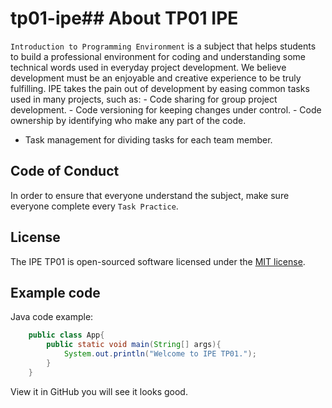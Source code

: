 # tp01-ipe## About TP01 IPE 
`Introduction to Programming Environment` is a subject that helps students to 
build a professional environment for coding and understanding some technical 
words used in everyday project development. We believe development must be an 
enjoyable and creative experience to be truly fulfilling. IPE takes the pain out 
of development by easing common tasks used in many projects, such as: - Code sharing for group project development. - Code versioning for keeping changes under control. - Code ownership by identifying who make any part of the code.

- Task management for dividing tasks for each team member. 
 
## Code of Conduct 
 
In order to ensure that everyone understand the subject, make sure everyone 
complete every `Task Practice`. 
 
## License 
 
The IPE TP01 is open-sourced software licensed under the [MIT 
license](https://opensource.org/licenses/MIT). 
 
## Example code 
Java code example: 
```Java 
    public class App{ 
        public static void main(String[] args){ 
            System.out.println("Welcome to IPE TP01."); 
        } 
    } 
``` 
View it in GitHub you will see it looks good.